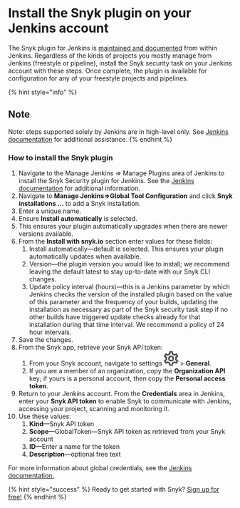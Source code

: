 # Install the Snyk plugin on your Jenkins account

The Snyk plugin for Jenkins is [maintained and documented](https://plugins.jenkins.io/snyk-security-scanner) from within Jenkins. Regardless of the kinds of projects you mostly manage from Jenkins \(freestyle or pipeline\), install the Snyk security task on your Jenkins account with these steps. Once complete, the plugin is available for configuration for any of your freestyle projects and pipelines.

{% hint style="info" %}
## Note

Note: steps supported solely by Jenkins are in high-level only. See [Jenkins documentation](https://jenkins.io/doc/) for additional assistance.
{% endhint %}

### How to install the Snyk plugin

1. Navigate to the Manage Jenkins =&gt; Manage Plugins area of Jenkins to install the Snyk Security plugin for Jenkins. See the [Jenkins documentation](https://jenkins.io/doc/) for additional information.
2. Navigate to **Manage Jenkins=&gt;Global Tool Configuration** and click **Snyk installations ...** to add a Snyk installation. 
3. Enter a unique name. 
4. Ensure **Install automatically** is selected. 
5. This ensures your plugin automatically upgrades when there are newer versions available. 
6. From the **Install with snyk.io** section enter values for these fields:
   1. Install automatically—default is selected. This ensures your plugin automatically updates when available.
   2. Version—the plugin version you would like to install; we recommend leaving the default latest to stay up-to-date with our Snyk CLI changes.
   3. Update policy interval \(hours\)—this is a Jenkins parameter by which Jenkins checks the version of the installed plugin based on the value of this parameter and the frequency of your builds, updating the installation as necessary as part of the Snyk security task step if no other builds have triggered update checks already for that installation during that time interval. We recommend a policy of 24 hour intervals.
7. Save the changes.
8. From the Snyk app, retrieve your Snyk API token:
   1. From your Snyk account, navigate to settings ![cog\_icon.png](../../.gitbook/assets/cog_icon.png) &gt; **General**.
   2. If you are a member of an organization, copy the **Organization API** key; if yours is a personal account, then copy the **Personal access token**.
9. Return to your Jenkins account. From the **Credentials** area in Jenkins, enter your **Snyk API token** to enable Snyk to communicate with Jenkins, accessing your project, scanning and monitoring it.
10. Use these values:
    1. **Kind**—Snyk API token
    2. **Scope**—GlobalToken—Snyk API token as retrieved from your Snyk account
    3. **ID**—Enter a name for the token
    4. **Description**—optional free text

For more information about global credentials, see the [Jenkins documentation.](https://plugins.jenkins.io/snyk-security-scanner)

{% hint style="success" %}
Ready to get started with Snyk? [Sign up for free!](https://snyk.io/login?cta=sign-up&loc=footer&page=support_docs_page)
{% endhint %}


